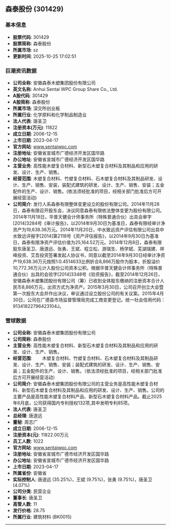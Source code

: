 ## 森泰股份 (301429)

### 基本信息

- **股票代码**: 301429
- **股票简称**: 森泰股份
- **所属市场**: sz
- **更新时间**: 2025-10-25 17:02:51

### 巨潮资讯数据

- **公司全称**: 安徽森泰木塑集团股份有限公司
- **英文名称**: Anhui Sentai WPC Group Share Co., Ltd.
- **A股代码**: 301429
- **A股简称**: 森泰股份
- **所属市场**: 深交所创业板
- **所属行业**: 化学原料和化学制品制造业
- **法人代表**: 唐圣卫
- **注册资本(万元)**: 11822
- **成立日期**: 2006-12-15
- **上市日期**: 2023-04-17
- **官方网站**: www.sentaiwpc.com
- **注册地址**: 安徽省宣城市广德经济开发区国华路
- **办公地址**: 安徽省宣城市广德经济开发区国华路
- **主营业务**: 高性能木塑复合材料、新型石木塑复合材料及其制品和应用的研发、设计、生产、销售。
- **经营范围**: 木塑复合材料、竹塑复合材料、石木塑复合材料及其制品研发、设计、生产、销售、安装，装配式建筑的研发、设计、生产、销售、安装；五金配件的生产、设计、销售。(依法须经批准的项目，经相关部门批准后方可开展经营活动)
- **公司简介**: 发行人系森泰有限整体变更设立的股份有限公司。2014年11月28日，森泰有限召开股东会，决议同意森泰有限依法整体变更为股份有限公司。2014年11月18日，华普天健会计师事务所（特殊普通合伙）出具会审字[2014]3284号《审计报告》，以2014年9月30日为基准日，森泰有限经审计净资产为19,638.36万元。2014年11月20日，中水致远资产评估有限公司出具中水致远评报字[2014]第2118号《资产评估报告》，以2014年9月30日为基准日，森泰有限净资产评估价值为25,164.52万元。2014年12月8日，森泰有限股东唐圣卫、唐道远、张勇、王斌、程立松、游瑞生、杨学斌、芜湖瑞建、祥峰投资、艾吾投资签署发起人协议书，同意以截至2014年9月30日经审计净资产19,638.36万元按照1:0.4514633比例折合8,866万股作为股本，折股溢价10,772.36万元计入股份公司资本公积。根据华普天健会计师事务所（特殊普通合伙）出具的会验字[2014]3348号《验资报告》，截至2014年12月26日，安徽森泰木塑集团股份有限公司（筹）已收到全体股东缴纳的注册资本合计人民币8,866万元，出资方式为净资产。2015年3月30日，公司召开创立大会暨第一次股东大会并作出决议，审议通过设立股份公司的有关议案。2015年4月30日，公司在广德县市场监督管理局完成工商变更登记。统一社会信用代码：91341822796423104J。

### 雪球数据

- **公司全称**: 安徽森泰木塑集团股份有限公司
- **公司简称**: 森泰股份
- **主营业务**: 高性能木塑复合材料、新型石木塑复合材料及其制品和应用的研发、设计、生产、销售。
- **经营范围**: 　　木塑复合材料、竹塑复合材料、石木塑复合材料及其制品研发、设计、生产、销售、安装；装配式建筑的研发、设计、生产、销售、安装；五金配件的生产、设计、销售。（依法须经批准的项目，经相关部门批准后方可开展经营活动）
- **公司简介**: 安徽森泰木塑集团股份有限公司的主营业务是高性能木塑复合材料、新型石木塑复合材料及其制品和应用的研发、设计、生产、销售。公司的主要产品是高性能木塑复合材料产品、新型石木塑复合材料产品。截止2025年6月底，公司获得国内专利授权132项,其中发明专利85项。
- **法人代表**: 唐圣卫
- **总经理**: 唐道远
- **董秘**: 周志广
- **成立日期**: 2006-12-15
- **注册资本(元)**: 11822.00万元
- **员工人数**: 1022
- **官方网站**: www.sentaiwpc.com
- **注册地址**: 安徽省宣城市广德市经济开发区国华路
- **办公地址**: 安徽省宣城市广德市经济开发区国华路
- **上市日期**: 2023-04-17
- **所属省份**: 安徽省
- **实际控制人**: 唐道远 (35.25%)，王斌 (9.75%)，张勇 (9.75%)，唐圣卫 (4.07%)
- **公司分类**: 民营企业
- **董事长**: 唐圣卫
- **高管人数**: 11
- **发行价格**: 28.75
- **所属行业**: 建筑材料 (BK0015)

---